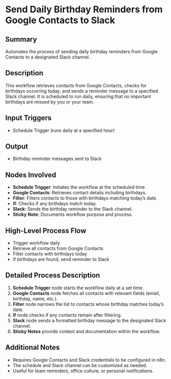 # Send Daily Birthday Reminders from Google Contacts to Slack

## Summary
Automates the process of sending daily birthday reminders from Google Contacts to a designated Slack channel.

## Description
This workflow retrieves contacts from Google Contacts, checks for birthdays occurring today, and sends a reminder message to a specified Slack channel. It is scheduled to run daily, ensuring that no important birthdays are missed by you or your team.

## Input Triggers
- Schedule Trigger (runs daily at a specified hour)

## Output
- Birthday reminder messages sent to Slack

## Nodes Involved
- **Schedule Trigger**: Initiates the workflow at the scheduled time.
- **Google Contacts**: Retrieves contact details including birthdays.
- **Filter**: Filters contacts to those with birthdays matching today’s date.
- **If**: Checks if any birthdays match today.
- **Slack**: Sends the birthday reminder to the Slack channel.
- **Sticky Note**: Documents workflow purpose and process.

## High-Level Process Flow
- Trigger workflow daily
- Retrieve all contacts from Google Contacts
- Filter contacts with birthdays today
- If birthdays are found, send reminder to Slack

## Detailed Process Description
1. **Schedule Trigger** node starts the workflow daily at a set time.
2. **Google Contacts** node fetches all contacts with relevant fields (email, birthday, name, etc.).
3. **Filter** node narrows the list to contacts whose birthday matches today’s date.
4. **If** node checks if any contacts remain after filtering.
5. **Slack** node sends a formatted birthday message to the designated Slack channel.
6. **Sticky Notes** provide context and documentation within the workflow.

## Additional Notes
- Requires Google Contacts and Slack credentials to be configured in n8n.
- The schedule and Slack channel can be customized as needed.
- Useful for team reminders, office culture, or personal notifications.
